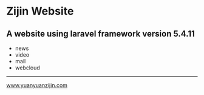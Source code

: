 # Zijin Website
## A website using laravel framework version 5.4.11
* news
* video
* mail
* webcloud

----
www.yuanyuanzijin.com
